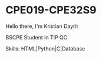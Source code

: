 # CPE019-CPE32S9
Hello there, I'm Kristian Dayrit


BSCPE Student in TIP QC


Skills: HTML|Python|C|Database
